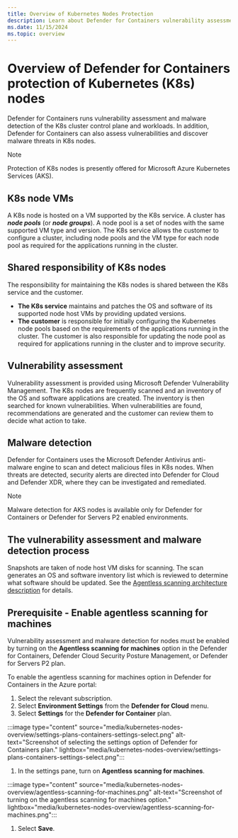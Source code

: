 ```yaml
---
title: Overview of Kubernetes Nodes Protection
description: Learn about Defender for Containers vulnerability assessment and malware detection for Kubernetes nodes.
ms.date: 11/15/2024
ms.topic: overview
---
```


# Overview of Defender for Containers protection of Kubernetes (K8s) nodes
Defender for Containers runs vulnerability assessment and malware detection of the K8s cluster control plane and workloads. In addition, Defender for Containers can also assess vulnerabilities and discover malware threats in K8s nodes.

> [!Note]
> Protection of K8s nodes is presently offered for Microsoft Azure Kubernetes Services (AKS).

## K8s node VMs

A K8s node is hosted on a VM supported by the K8s service. A cluster has ***node pools*** (or ***node groups***). A node pool is a set of nodes with the same supported VM type and version. The K8s service allows the customer to configure a cluster, including node pools and the VM type for each node pool as required for the applications running in the cluster.

## Shared responsibility of K8s nodes

The responsibility for maintaining the K8s nodes is shared between the K8s service and the customer.

- **The K8s service** maintains and patches the OS and software of its supported node host VMs by providing updated versions.
- **The customer** is responsible for initially configuring the Kubernetes node pools based on the requirements of the applications running in the cluster. The customer is also responsible for updating the node pool as required for applications running in the cluster and to improve security.

## Vulnerability assessment

  Vulnerability assessment is provided using Microsoft Defender Vulnerability Management. The K8s nodes are frequently scanned and an inventory of the OS and software applications are created. The inventory is then searched for known vulnerabilities. When vulnerabilities are found, recommendations are generated and the customer can review them to decide what action to take.

## Malware detection

Defender for Containers uses the Microsoft Defender Antivirus anti-malware engine to scan and detect malicious files in K8s nodes. When threats are detected, security alerts are directed into Defender for Cloud and Defender XDR, where they can be investigated and remediated.

> [!Note]
> Malware detection for AKS nodes is available only for Defender for Containers or Defender for Servers P2 enabled environments.

## The vulnerability assessment and malware detection process

Snapshots are taken of node host VM disks for scanning. The scan generates an OS and software inventory list which is reviewed to determine what software should be updated. See the [Agentless scanning architecture description](./concept-agentless-data-collection.md#how-agentless-scanning-works) for details.

## Prerequisite - Enable agentless scanning for machines

Vulnerability assessment and malware detection for nodes must be enabled by turning on the **Agentless scanning for machines** option in the Defender for Containers, Defender Cloud Security Posture Management, or Defender for Servers P2 plan.

To enable the agentless scanning for machines option in Defender for Containers in the Azure portal:

1. Select the relevant subscription.
2. Select **Environment Settings** from the **Defender for Cloud** menu.
3. Select **Settings** for the **Defender for Container** plan.

:::image type="content" source="media/kubernetes-nodes-overview/settings-plans-containers-settings-select.png" alt-text="Screenshot of selecting the settings option of Defender for Containers plan." lightbox="media/kubernetes-nodes-overview/settings-plans-containers-settings-select.png":::

1. In the settings pane, turn on **Agentless scanning for machines**.

:::image type="content" source="media/kubernetes-nodes-overview/agentless-scanning-for-machines.png" alt-text="Screenshot of turning on the agentless scanning for machines option." lightbox="media/kubernetes-nodes-overview/agentless-scanning-for-machines.png":::

1. Select **Save**.
